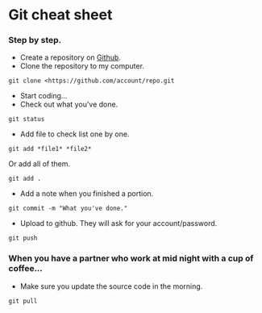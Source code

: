 # Git cheat sheet

### Step by step.
- Create a repository on [Github](https://github.com).
- Clone the repository to my computer.
```
git clone <https://github.com/account/repo.git
```
- Start coding...
- Check out what you've done.
```
git status
```
- Add file to check list one by one.
```
git add *file1* *file2*
```
Or add all of them.
```
git add .
```
- Add a note when you finished a portion.
```
git commit -m "What you've done."
```
- Upload to github. They will ask for your account/password.
```
git push
```

### When you have a partner who work at mid night with a cup of coffee...

- Make sure you update the source code in the morning.
```
git pull
```
